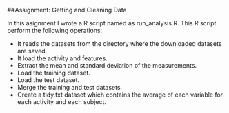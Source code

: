 ##Assignment: Getting and Cleaning Data

In this asignment I wrote a R script named as run_analysis.R. This R script perform the following operations:

* It reads the datasets from the directory where the downloaded datasets are saved.
* It load the activity and features.
* Extract the mean and standard deviation of the measurements.
* Load the training dataset.
* Load the test dataset.
* Merge the training and test datasets.
* Create a tidy.txt dataset which contains the average of each variable for each activity and each subject.  